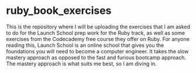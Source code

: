 # ruby_book_exercises

This is the repository where I will be uploading the exercises that I am asked to do for the Launch School prep work for the Ruby track, as well as some exercises from the Codecademy free course they offer on Ruby. For anyone reading this, Launch School is an online school that gives you the foundations you will need to become a computer engineer. It takes the slow mastery approach as opposed to the fast and furious bootcamp approach. The mastery approach is what suits me best, so I am diving in.
